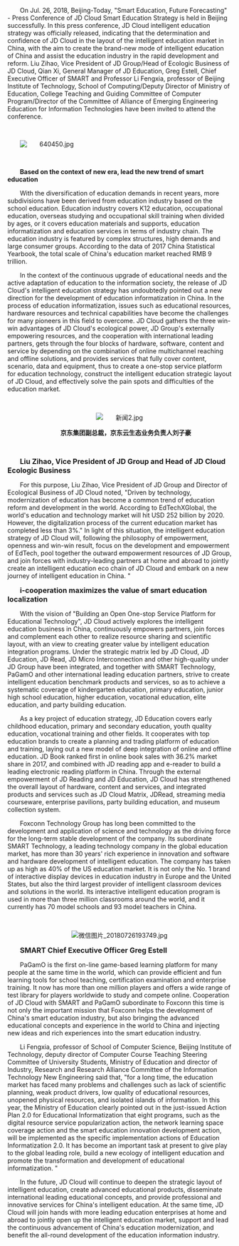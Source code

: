 <p style="text-indent: 2em;"><span style="text-indent: 2em;">On Jul. 26, 2018, Beijing-Today, "Smart Education, Future Forecasting" - Press Conference of JD Cloud Smart Education Strategy is held in Beijing successfully. In this press conference, JD Cloud intelligent education strategy was officially released, indicating that the determination and confidence of JD Cloud in the layout of the intelligent education market in China, with the aim to create the brand-new mode of intelligent education of China and assist the education industry in the rapid development and reform. Liu Zihao, Vice President of JD Group/Head of Ecologic Business of JD Cloud, Qian Xi, General Manager of JD Education, Greg Estell, Chief Executive Officer of SMART and Professor Li Fengxia, professor of Beijing Institute of Technology,  School of Computing/Deputy Director of Ministry of Education, College Teaching and Guiding Committee of Computer Program/Director of the Committee of Alliance of Emerging Engineering Education for Information Technologies have been invited to attend the conference.</span></p>

<p style="text-indent: 2em;"><span style="text-indent: 2em;"><br/></span></p>
<p style="text-indent: 2em;"><span style="text-indent: 2em;"><img src="//img1.jcloudcs.com/cms/50d61312-10c2-4a15-97ff-6cf2d8507c4320180726192819.jpg" title="" alt="640450.jpg"/></span></p>
<p style="text-indent: 2em;"><span style="text-indent: 2em;"><br/></span></p>
<p style="text-indent: 2em;"><strong><span style="text-indent: 2em;">
Based on the context of new era, lead the  new trend of smart education
  </span></strong></p>

<p style="text-indent: 2em;"><span style="text-indent: 2em;">With the diversification of education demands in recent years, more subdivisions have been derived from education industry based on the school education. Education industry covers K12 education, occupational education, overseas studying and occupational skill training when divided by ages, or it covers education materials and supports, education informatization and education services in terms of industry chain. The education industry is featured by complex structures, high demands and large consumer groups. According to the data of 2017 China Statistical Yearbook, the total scale of China's education market reached RMB 9 trillion.</span></p>

<p style="text-indent: 2em;"><span style="text-indent: 2em;">In the context of the continuous upgrade of educational needs and the active adaptation of education to the information society, the release of JD Cloud's intelligent education strategy has undoubtedly pointed out a new direction for the development of education informatization in China. In the process of education informatization, issues such as educational resources, hardware resources and technical capabilities have become the challenges for many pioneers in this field to overcome. JD Cloud gathers the three win-win advantages of JD Cloud's ecological power, JD Group's externally empowering resources, and the cooperation with international leading partners, gets through the four blocks of hardware, software, content and service by depending on the combination of online multichannel reaching and offline solutions, and provides services that fully cover content, scenario, data and equipment, thus to create a one-stop service platform for education technology, construct the intelligent education strategic layout of JD Cloud, and effectively solve the pain spots and difficulties of the education market.</span></p>

<p style="text-indent: 2em;"><span style="text-indent: 2em;"><br/></span></p>
<p style="text-indent: 0em; text-align: center;"><span style="text-indent: 2em;"><img src="//img1.jcloudcs.com/cms/8d85e9ce-6e30-4f3b-a08d-0d33b3f3f09520180726193105.jpg" title="" alt="新闻2.jpg"/></span></p>
<p style="text-indent: 2em; text-align: center;"><span style="font-size: 14px;"><strong><span style="text-indent: 2em;">京东集团副总裁，京东云生态业务负责人刘子豪</span></strong></span></p>
<p style="text-indent: 2em;"><span style="text-indent: 2em;"><br/></span></p>

<p style="text-indent: 2em;"><span style="font-size: 16px;"><strong>Liu Zihao, Vice President of JD Group and Head of JD Cloud Ecologic Business</strong></span></p>

<p style="text-indent: 2em;"><span style="text-indent: 2em;">For this purpose, Liu Zihao, Vice President of JD Group and Director of Ecological Business of JD Cloud noted, "Driven by technology, modernization of education has become a common trend of education reform and development in the world. According to EdTechXGlobal, the world's education and technology market will hit USD 252 billion by 2020. However, the digitalization process of the current education market has completed less than 3%." In light of this situation, the intelligent education strategy of JD Cloud will, following the philosophy of empowerment, openness and win-win result, focus on the development and empowerment of EdTech, pool together the outward empowerment resources of JD Group, and join forces with industry-leading partners at home and abroad to jointly create an intelligent education eco chain of JD Cloud and embark on a new journey of intelligent education in China. "</span></p>

<p style="text-indent: 2em;"><span style="font-size: 16px;"><strong>i-cooperation maximizes the value of smart education localization</strong></span></p>
<p style="text-indent: 2em;"><span style="text-indent: 2em;">With the vision of "Building an Open One-stop Service Platform for Educational Technology", JD Cloud actively explores the intelligent education business in China, continuously empowers partners, join forces and complement each other to realize resource sharing and scientific layout, with an view to creating greater value by intelligent education integration programs. Under the strategic matrix led by JD Cloud, JD Education, JD Read, JD Micro Interconnection and other high-quality under JD Group have been integrated, and together with SMART Technology, PaGamO and other international leading education partners, strive to create intelligent education benchmark products and services, so as to achieve a systematic coverage of kindergarten education, primary education, junior high school education, higher education, vocational education, elite education, and party building education.</span></p>

<p style="text-indent: 2em;"><span style="text-indent: 2em;">As a key project of education strategy, JD Education covers early childhood education, primary and secondary education, youth quality education, vocational training and other fields. It cooperates with top education brands to create a planning and trading platform of education and training, laying out a new model of deep integration of online and offline education. JD Book ranked first in online book sales with 36.2% market share in 2017, and combined with JD reading app and e-reader to build a leading electronic reading platform in China. Through the external empowerment of JD Reading and JD Education, JD Cloud has strengthened the overall layout of hardware, content and services, and integrated products and services such as JD Cloud Matrix, JDRead, streaming media courseware, enterprise pavilions, party building education, and museum collection system.</span></p>

<p style="text-indent: 2em;"><span style="text-indent: 2em;">Foxconn Technology Group has long been committed to the development and application of science and technology as the driving force for the long-term stable development of the company. Its subordinate SMART Technology, a leading technology company in the global education market, has more than 30 years' rich experience in innovation and software and hardware development of intelligent education. The company has taken up as high as 40% of the US education market. It is not only the No. 1 brand of interactive display devices in education industry in Europe and the United States, but also the third largest provider of intelligent classroom devices and solutions in the world. Its interactive intelligent education program is used in more than three million classrooms around the world, and it currently has 70 model schools and 93 model teachers in China.</span></p>

<p style="text-indent: 2em;"><br/></p>
<p style="text-indent: 0em; text-align: center;"><img src="//img1.jcloudcs.com/cms/65c90822-abf7-44fa-af08-aaa42b6b3dcc20180726193806.jpg" title="" alt="微信图片_20180726193749.jpg"/></p>

<p style="text-indent: 2em;"><span style="font-size: 16px;"><strong>SMART Chief Executive Officer Greg Estell </strong></span></p>



<p style="text-indent: 2em;"><span style="text-indent: 2em;">PaGamO is the first on-line game-based learning platform for many people at the same time in the world, which can provide efficient and fun learning tools for school teaching, certification examination and enterprise training. It now has more than one million players and offers a wide range of test library for players worldwide to study and compete online. Cooperation of JD Cloud with SMART and PaGamO subordinate to Foxconn this time is not only the important mission that Foxconn helps the development of China's smart education industry, but also bringing the advanced educational concepts and experience in the world to China and injecting new ideas and rich experiences into the smart education industry.</span></p>

<p style="text-indent: 2em;"><span style="text-indent: 2em;">Li Fengxia, professor of School of Computer Science, Beijing Institute of Technology, deputy director of Computer Course Teaching Steering Committee of University Students, Ministry of Education and director of Industry, Research and Research Alliance Committee of the Information Technology New Engineering said that, "for a long time, the education market has faced many problems and challenges such as lack of scientific planning, weak product drivers, low quality of educational resources, unopened physical resources, and isolated islands of information. In this year, the Ministry of Education clearly pointed out in the just-issued Action Plan 2.0 for Educational Informatization that eight programs, such as the digital resource service popularization action, the network learning space coverage action and the smart education innovation development action, will be implemented as the specific implementation actions of Education Informatization 2.0. It has become an important task at present to give play to the global leading role, build a new ecology of intelligent education and promote the transformation and development of educational informatization. "</span></p>

<p style="text-indent: 2em;"><span style="text-indent: 2em;">In the future, JD Cloud will continue to deepen the strategic layout of intelligent education, create advanced educational products, disseminate international leading educational concepts, and provide professional and innovative services for China's intelligent education. At the same time, JD Cloud will join hands with more leading education enterprises at home and abroad to jointly open up the intelligent education market, support and lead the continuous advancement of China's education modernization, and benefit the all-round development of the education information industry.</span></p>
